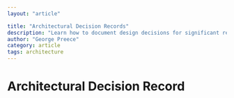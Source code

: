 ```yaml
---
layout: "article"

title: "Architectural Decision Records"
description: "Learn how to document design decisions for significant requirements"
author: "George Preece"
category: article
tags: architecture
---
```

# Architectural Decision Record
